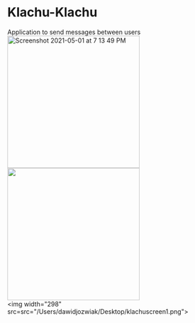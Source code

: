 # Klachu-Klachu
Application to send messages between users
<br><img width="298" alt="Screenshot 2021-05-01 at 7 13 49 PM" src="https://user-images.githubusercontent.com/48477949/116789894-9aeba580-aab1-11eb-8c10-b1dc560ee48e.png">
<br><img width="298" src="/Users/dawidjozwiak/Desktop/klachuscreen.png">
<br><img width="298" src=src="/Users/dawidjozwiak/Desktop/klachuscreen1.png">
